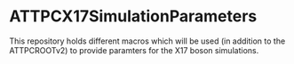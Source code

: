 # ATTPCX17SimulationParameters
This repository holds different macros which will be used (in addition to the ATTPCROOTv2) to provide paramters for the X17 boson simulations.
